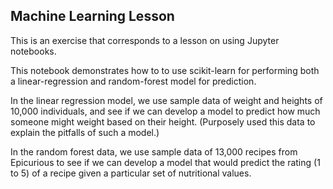 ## Machine Learning Lesson

This is an exercise that corresponds to a lesson on using Jupyter notebooks.

This notebook demonstrates how to to use scikit-learn for performing both a linear-regression and random-forest model for prediction. 

In the linear regression model, we use sample data of weight and heights of 10,000 individuals, and see if we can develop a model to predict how much someone might weight based on their height. (Purposely used this data to explain the pitfalls of such a model.)

In the random forest data, we use sample data of 13,000 recipes from Epicurious to see if we can develop a model that would predict the rating (1 to 5) of a recipe given a particular set of nutritional values. 

